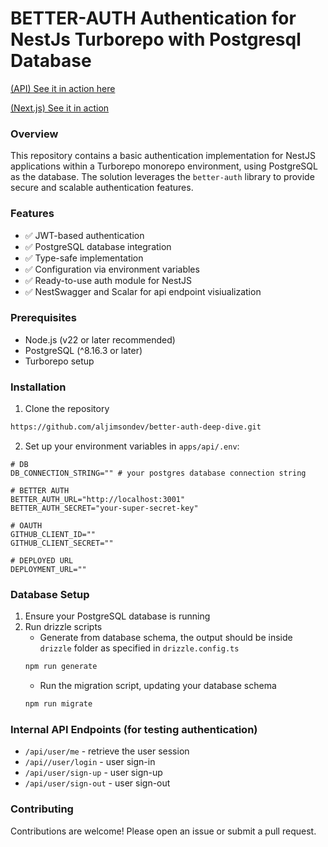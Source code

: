 # BETTER-AUTH Authentication for NestJs Turborepo with Postgresql Database
[(API) See it in action here](https://better-auth-deep-dive.onrender.com/docs)

[(Next.js) See it in action](https://better-auth-deep-dive-web.vercel.app/)

### Overview
This repository contains a basic authentication implementation for NestJS applications within a Turborepo monorepo environment, using PostgreSQL as the database. The solution leverages the `better-auth` library to provide secure and scalable authentication features.

### Features
- ✅ JWT-based authentication
- ✅ PostgreSQL database integration
- ✅ Type-safe implementation
- ✅ Configuration via environment variables
- ✅ Ready-to-use auth module for NestJS
- ✅ NestSwagger and Scalar for api endpoint visiualization

### Prerequisites
- Node.js (v22 or later recommended)
- PostgreSQL (^8.16.3 or later)
- Turborepo setup

### Installation
1. Clone the repository
```sh 
https://github.com/aljimsondev/better-auth-deep-dive.git
```

2. Set up your environment variables in `apps/api/.env`:
```
# DB
DB_CONNECTION_STRING="" # your postgres database connection string

# BETTER AUTH
BETTER_AUTH_URL="http://localhost:3001"
BETTER_AUTH_SECRET="your-super-secret-key"

# OAUTH
GITHUB_CLIENT_ID=""
GITHUB_CLIENT_SECRET=""

# DEPLOYED URL
DEPLOYMENT_URL=""
```

### Database Setup
1. Ensure your PostgreSQL database is running
2. Run drizzle scripts
   - Generate from database schema, the output should be inside `drizzle` folder as specified in `drizzle.config.ts`
   ```sh
   npm run generate
   ```
   - Run the migration script, updating your database schema
    ```sh
   npm run migrate
   ```

### Internal API Endpoints (for testing authentication)
- `/api/user/me` - retrieve the user session
- `/api//user/login` - user sign-in
- `/api/user/sign-up` - user sign-up
- `/api/user/sign-out` - user sign-out

### Contributing
Contributions are welcome! Please open an issue or submit a pull request.
